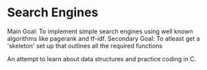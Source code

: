 # Search Engines

Main Goal: To implement simple search engines using well known algorithms like pagerank and tf-idf.
Secondary Goal: To atleast get a 'skeleton' set up that outlines all the required functions

An attempt to learn about data structures and practice coding in C.
